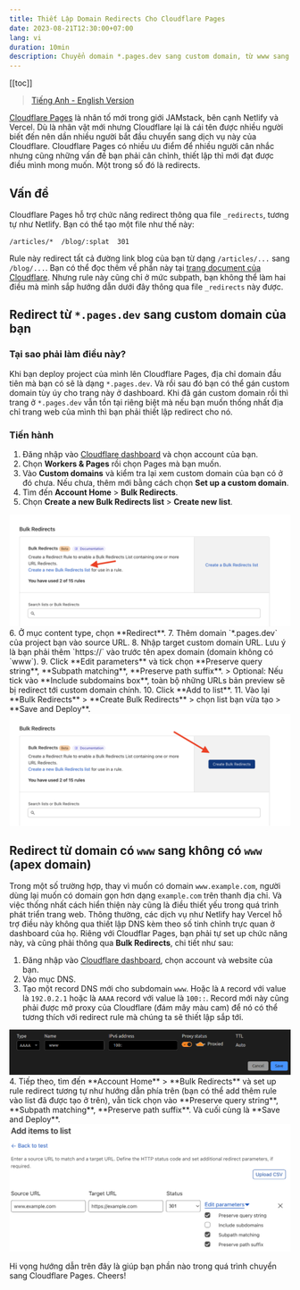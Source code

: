 ```yaml
---
title: Thiết Lập Domain Redirects Cho Cloudflare Pages
date: 2023-08-21T12:30:00+07:00
lang: vi
duration: 10min
description: Chuyển domain *.pages.dev sang custom domain, từ www sang non-www (apex) domain
---
```


[[toc]]

> [Tiếng Anh - English Version](/posts/cloudflare-pages-domain-redirects)

[<span i-simple-icons-cloudflarepages /> Cloudflare Pages](https://pages.cloudflare.com/) là nhân tố mới trong giới JAMstack, bên cạnh Netlify và Vercel. Dù là nhân vật mới nhưng Cloudflare lại là cái tên được nhiều người biết đến nên dần nhiều người bắt đầu chuyển sang dịch vụ này của Cloudflare. Cloudflare Pages có nhiều ưu điểm để nhiều người cân nhắc nhưng cũng những vấn đề bạn phải cân chỉnh, thiết lập thì mới đạt được điều mình mong muốn. Một trong số đó là redirects.

## Vấn đề

Cloudflare Pages hỗ trợ chức năng redirect thông qua file `_redirects`, tương tự như Netlify. Bạn có thể tạo một file như thế này:

```
/articles/*  /blog/:splat  301
```

Rule này redirect tất cả đường link blog của bạn từ dạng `/articles/...` sang `/blog/...`. Bạn có thể đọc thêm về phần này tại [trang document của Cloudflare](https://developers.cloudflare.com/pages/platform/redirects/). Nhưng rule này cũng chỉ ở mức subpath, bạn không thể làm hai điều mà mình sắp hướng dẫn dưới đây thông qua file `_redirects` này được.

## Redirect từ `*.pages.dev` sang custom domain của bạn

### Tại sao phải làm điều này?

Khi bạn deploy project của mình lên Cloudflare Pages, địa chỉ domain đầu tiên mà bạn có sẽ là dạng `*.pages.dev`. Và rồi sau đó bạn có thể gán custom domain tùy úy cho trang này ở dashboard. Khi đã gán custom domain rồi thì trang ở `*.pages.dev` vẫn tồn tại riêng biệt mà nếu bạn muốn thống nhất địa chỉ trang web của mình thì bạn phải thiết lập redirect cho nó.

### Tiến hành

1. Đăng nhập vào [Cloudflare dashboard](https://dash.cloudflare.com/?to=/:account/pages/view/:pages-project/domains) và chọn account của bạn.
2. Chọn **Workers & Pages** rồi chọn Pages mà bạn muốn.
3. Vào **Custom domains** và kiểm tra lại xem custom domain của bạn có ở đó chưa. Nếu chưa, thêm mới bằng cách chọn **Set up a custom domain**.
4. Tìm đến **Account Home** > **Bulk Redirects**.
5. Chọn **Create a new Bulk Redirects list** > **Create new list**.
<img src="/images/2023/create_a_new_bulk_redirect_list.png" alt="Create new Bulk Redirect list" rounded-lg>
6. Ở mục content type, chọn **Redirect**.
7. Thêm domain `*.pages.dev` của project bạn vào source URL.
8. Nhập target custom domain URL. Lưu ý là bạn phải thêm `https://` vào trước tên apex domain (domain không có `www`).
9. Click **Edit parameters** và tick chọn **Preserve query string**, **Subpath matching**, **Preserve path suffix**.
> Optional: Nếu tick vào **Include subdomains box**, toàn bộ những URLs bản preview sẽ bị redirect tới custom domain chính.
10.  Click **Add to list**.
11. Vào lại **Bulk Redirects** > **Create Bulk Redirects** > chọn list bạn vừa tạo > **Save and Deploy**.
<img src="/images/2023/create_new_bulk_redirect.png" alt="Create new Bulk Redirects" rounded-lg>

## Redirect từ domain có `www` sang không có `www` (apex domain)

Trong một số trường hợp, thay vì muốn có domain `www.example.com`, người dùng lại muốn có domain gọn hơn dạng `example.com` trên thanh địa chỉ. Và việc thống nhất cách hiển thiện này cũng là điều thiết yếu trong quá trình phát triển trang web. Thông thường, các dịch vụ như Netlify hay Vercel hỗ trợ điều này không qua thiết lập DNS kèm theo số tinh chỉnh trực quan ở dashboard của họ. Riêng với Cloudflar Pages, bạn phải tự set up chức năng này, và cũng phải thông qua **Bulk Redirects**, chi tiết như sau:

1. Đăng nhập vào [Cloudflare dashboard](https://dash.cloudflare.com/), chọn account và website của bạn.
2. Vào mục DNS.
3. Tạo một record DNS mới cho subdomain `www`. Hoặc là `A` record với value là `192.0.2.1` hoặc là `AAAA` record với value là `100::`. Record mới này cũng phải được mở proxy của Cloudflare (đám mây màu cam) để nó có thể tương thích với redirect rule mà chúng ta sẽ thiết lập sắp tới.
<img src="/images/2023/www_subdomain.png" alt="DNS record setting" rounded-lg>
4. Tiếp theo, tìm đến **Account Home** > **Bulk Redirects** và set up rule redirect tương tự như hướng dẫn phía trên (bạn có thể add thêm rule vào list đã được tạo ở trên), vẫn tick chọn vào **Preserve query string**, **Subpath matching**, **Preserve path suffix**. Và cuối cùng là **Save and Deploy**.
<img src="/images/2023/redirect-parameters.png" alt="Redirect parameters" rounded-lg>

Hi vọng hướng dẫn trên đây là giúp bạn phần nào trong quá trình chuyển sang Cloudflare Pages. Cheers!
